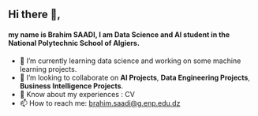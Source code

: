 <h2>Hi there 👋,</h2>
<h4>my name is <b>Brahim SAADI</b>, I am Data Science and AI student in the National Polytechnic School of Algiers.</h4>


- 🌱 I’m currently learning data science and working on some machine learning projects.
- 💞️ I’m looking to collaborate on <b>AI Projects</b>, <b>Data Engineering Projects</b>, <b>Business Intelligence Projects</b>.
- 📄 Know about my experiences : <a hreaf = "https://drive.google.com/file/d/1wLCrJhfXTUE_uAYeyq7ui3v-NoNk8omN/view?usp=sharing">CV</a>
- 📫 How to reach me: brahim.saadi@g.enp.edu.dz

<!---
brahimsaadii/brahimsaadii is a ✨ special ✨ repository because its `README.md` (this file) appears on your GitHub profile.
You can click the Preview link to take a look at your changes.
--->
